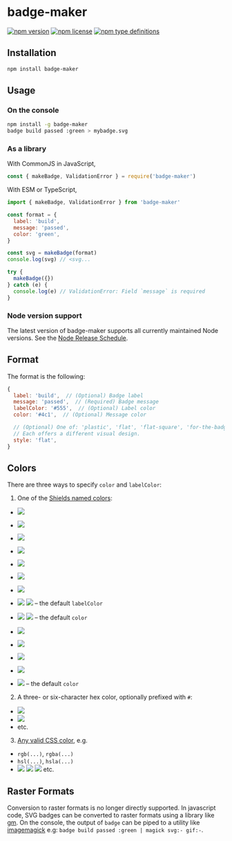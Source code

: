 # badge-maker

[![npm version](https://shields.eplus.dev/npm/v/badge-maker.svg)](https://npmjs.org/package/badge-maker)
[![npm license](https://shields.eplus.dev/npm/l/badge-maker.svg)](https://npmjs.org/package/badge-maker)
[![npm type definitions](https://shields.eplus.dev/npm/types/badge-maker)](https://npmjs.org/package/badge-maker)

## Installation

```sh
npm install badge-maker
```

## Usage

### On the console

```sh
npm install -g badge-maker
badge build passed :green > mybadge.svg
```

### As a library

With CommonJS in JavaScript,

```js
const { makeBadge, ValidationError } = require('badge-maker')
```

With ESM or TypeScript,

```ts
import { makeBadge, ValidationError } from 'badge-maker'
```

```js
const format = {
  label: 'build',
  message: 'passed',
  color: 'green',
}

const svg = makeBadge(format)
console.log(svg) // <svg...

try {
  makeBadge({})
} catch (e) {
  console.log(e) // ValidationError: Field `message` is required
}
```

### Node version support

The latest version of badge-maker supports all currently maintained Node
versions. See the [Node Release Schedule][].

[node release schedule]: https://github.com/nodejs/Release#release-schedule

## Format

The format is the following:

```js
{
  label: 'build',  // (Optional) Badge label
  message: 'passed',  // (Required) Badge message
  labelColor: '#555',  // (Optional) Label color
  color: '#4c1',  // (Optional) Message color

  // (Optional) One of: 'plastic', 'flat', 'flat-square', 'for-the-badge' or 'social'
  // Each offers a different visual design.
  style: 'flat',
}
```

## Colors

There are three ways to specify `color` and `labelColor`:

1. One of the [Shields named colors](./lib/color.js):

- ![][brightgreen]
- ![][green]
- ![][yellow]
- ![][yellowgreen]
- ![][orange]
- ![][red]
- ![][blue]
- ![][grey] ![][gray] – the default `labelColor`
- ![][lightgrey] ![][lightgray] – the default `color`

- ![][success]
- ![][important]
- ![][critical]
- ![][informational]
- ![][inactive] – the default `color`

2. A three- or six-character hex color, optionally prefixed with `#`:

- ![][9cf]
- ![][#007fff]
- etc.

3. [Any valid CSS color][css color], e.g.

- `rgb(...)`, `rgba(...)`
- `hsl(...)`, `hsla(...)`
- ![][aqua] ![][fuchsia] ![][lightslategray] etc.

[brightgreen]: https://shields.eplus.dev/badge/brightgreen-brightgreen.svg
[success]: https://shields.eplus.dev/badge/success-success.svg
[green]: https://shields.eplus.dev/badge/green-green.svg
[yellow]: https://shields.eplus.dev/badge/yellow-yellow.svg
[yellowgreen]: https://shields.eplus.dev/badge/yellowgreen-yellowgreen.svg
[orange]: https://shields.eplus.dev/badge/orange-orange.svg
[important]: https://shields.eplus.dev/badge/important-important.svg
[red]: https://shields.eplus.dev/badge/red-red.svg
[critical]: https://shields.eplus.dev/badge/critical-critical.svg
[blue]: https://shields.eplus.dev/badge/blue-blue.svg
[informational]: https://shields.eplus.dev/badge/informational-informational.svg
[grey]: https://shields.eplus.dev/badge/grey-grey.svg
[gray]: https://shields.eplus.dev/badge/gray-gray.svg
[lightgrey]: https://shields.eplus.dev/badge/lightgrey-lightgrey.svg
[lightgray]: https://shields.eplus.dev/badge/lightgray-lightgray.svg
[inactive]: https://shields.eplus.dev/badge/inactive-inactive.svg
[9cf]: https://shields.eplus.dev/badge/9cf-9cf.svg
[#007fff]: https://shields.eplus.dev/badge/%23007fff-007fff.svg
[aqua]: https://shields.eplus.dev/badge/aqua-aqua.svg
[fuchsia]: https://shields.eplus.dev/badge/fuchsia-fuchsia.svg
[lightslategray]: https://shields.eplus.dev/badge/lightslategray-lightslategray.svg
[css color]: https://developer.mozilla.org/en-US/docs/Web/CSS/color_value
[css/svg color]: http://www.w3.org/TR/SVG/types.html#DataTypeColor

## Raster Formats

Conversion to raster formats is no longer directly supported. In javascript
code, SVG badges can be converted to raster formats using a library like
[gm](https://www.npmjs.com/package/gm). On the console, the output of `badge`
can be piped to a utility like
[imagemagick](https://imagemagick.org/script/command-line-processing.php)
e.g: `badge build passed :green | magick svg:- gif:-`.

